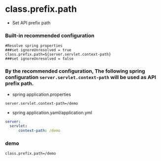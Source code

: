 # class.prefix.path

- Set API prefix path

### Built-in recommended configuration

```properties
#Resolve spring properties
###set ignoreUnresolved = true
class.prefix.path=${server.servlet.context-path}
###set ignoreUnresolved = false
```

### By the recommended configuration, The following spring configuration `server.servlet.context-path` will be used as API prefix path.

- spring application.properties 

```properties
server.servlet.context-path=/demo
```
- spring application.yaml/application.yml

```yaml
server:
  servlet:
      context-path: /demo
```

### demo

```properties
class.prefix.path=/demo
```